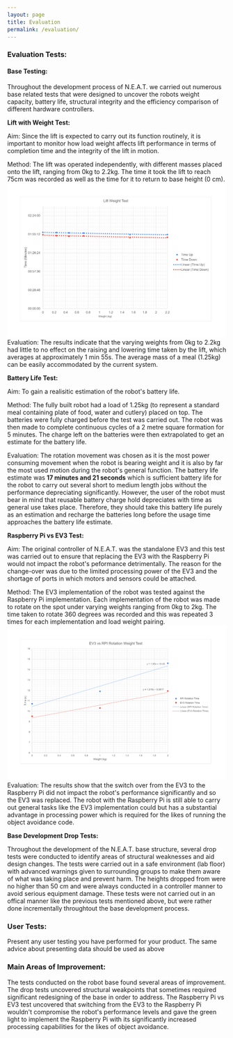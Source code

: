 ```yaml
---
layout: page
title: Evaluation
permalink: /evaluation/
---
```

### Evaluation Tests: 
#### Base Testing:
  Throughout the development process of N.E.A.T. we carried out numerous base related tests that were designed to uncover the robots weight capacity, battery life, structural integrity and the efficiency comparison of different hardware controllers.
  
  **Lift with Weight Test:**
  
  Aim: Since the lift is expected to carry out its function routinely, it is important to monitor how load weight affects lift performance in terms of completion time and the integrity of the lift in motion.
  
  Method: The lift was operated independently, with different masses placed onto the lift, ranging from 0kg to 2.2kg. The time it took the lift to reach 75cm was recorded as well as the time for it to return to base height (0 cm).
  ![Lift Weight Test](/images/lift_test.png)
  Evaluation: The results indicate that the varying weights from 0kg to 2.2kg had little to no effect on the raising and lowering time taken by the lift, which averages at approximately 1 min 55s. The average mass of a meal (1.25kg) can be easily accommodated by the current system.
  
  **Battery Life Test:**
  
  Aim: To gain a realisitic estimation of the robot's battery life.
  
  Method: The fully built robot had a load of 1.25kg (to represent a standard meal containing plate of food, water and cutlery) placed on top. The batteries were fully charged before the test was carried out. The robot was then made to complete continuous cycles of a 2 metre square formation for 5 minutes. The charge left on the batteries were then extrapolated to get an estimate for the battery life.
  
  Evaluation: The rotation movement was chosen as it is the most power consuming movement when the robot is bearing weight and it is also by far the most used motion during the robot's general function. The battery life estimate was **17 minutes and 21 seconds** which is sufficient battery life for the robot to carry out several short to medium length jobs without the performance depreciating significantly. 
  However, the user of the robot must bear in mind that reusable battery charge hold depreciates with time as general use takes place. Therefore, they should take this battery life purely as an estimation and recharge the batteries long before the usage time approaches the battery life estimate. 
  
  **Raspberry Pi vs EV3 Test:**
  
  Aim: The original controller of N.E.A.T. was the standalone EV3 and this test was carried out to ensure that replacing the EV3 with the Raspberry Pi would not impact the robot's peformance detrimentally. The reason for the change-over was due to the limited processing power of the EV3 and the shortage of ports in which motors and sensors could be attached.
  
  Method: The EV3 implementation of the robot was tested against the Raspberry Pi implementation. Each implementation of the robot was made to rotate on the spot under varying weights ranging from 0kg to 2kg. The time taken to rotate 360 degrees was recorded and this was repeated 3 times for each implementation and load weight pairing.
  ![RPI vs EV3 Test](/images/ev3_rpi_test.png)
  Evaluation: The results show that the switch over from the EV3 to the Raspberry Pi did not impact the robot's performance significantly and so the EV3 was replaced. The robot with the Raspberry Pi is still able to carry out general tasks like the EV3 implementation could but has a substantial advantage in processing power which is required for the likes of running the object avoidance code.
  
  **Base Development Drop Tests:**
  
  Throughout the development of the N.E.A.T. base structure, several drop tests were conducted to identify areas of structural weaknesses and aid design changes. The tests were carried out in a safe environment (lab floor) with advanced warnings given to surrounding groups to make them aware of what was taking place and prevent harm. The heights dropped from were no higher than 50 cm and were always conducted in a controller manner to avoid serious equipment damage. These tests were not carried out in an offical manner like the previous tests mentioned above, but were rather done incrementally throughtout the base development process.

### User Tests: 
  Present any user testing you have performed for your product. 
  The same advice about presenting data should be used as above

### Main Areas of Improvement: 
  The tests conducted on the robot base found several areas of improvement. The drop tests uncovered structural weakpoints that sometimes required significant redesigning of the base in order to address. The Raspberry Pi vs EV3 test uncovered that switching from the EV3 to the Raspberry Pi wouldn't compromise the robot's performance levels and gave the green light to implement the Raspberry Pi with its significantly increased processing capabilities for the likes of object avoidance.
